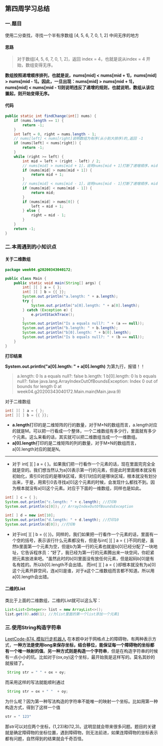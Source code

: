 ## 第四周学习总结
### 一.题目
使用二分查找，寻找一个半有序数组 [4, 5, 6, 7, 0, 1, 2] 中间无序的地方

#### 思路
> 对于数组[4, 5, 6, 7, 0, 1, 2]，返回 index = 4，也就是说从index = 4 开始，数组变得无序。

**数组按照递增顺序排列，也就是说，nums[mid] < nums[mid + 1]，nums[mid] > nums[mid - 1]。因此，一旦出现：nums[mid] > nums[mid + 1]，nums[mid] < nums[mid - 1]则说明违反了递增的规则，也就说明，数组从该位置起，则开始变得无序。**

#### 代码
```java
public static int findChange(int[] nums) {   
    if (nums.length == 1) {       
        return -1;   
    }    
    int left = 0, right = nums.length - 1;   
    // nums[left] < nums[right]说明数组为有序(从小到大排序)的,返回 -1    
    if (nums[left] < nums[right]) {        
        return -1;   
    }    
    while (right >= left) {        
        int mid = left + (right - left) / 2;
        // nums[mid] > nums[mid + 1]，说明nums[mid + 1]打断了递增顺序，mid + 1即为开始无序的地方
        if (nums[mid] > nums[mid + 1]) {            
            return mid + 1;        
        }
        // nums[mid] < nums[mid - 1]，说明nums[mid - 1]打断了递增顺序，mid - 1即为开始无序的地方
        if (nums[mid] < nums[mid - 1]) {            
            return mid;        
        }        
        if (nums[mid] > nums[0]) {            
            left = mid + 1;        
        } else {            
            right = mid - 1;        
        }    
    }    
    return -1;
}
```
### 二.本周遇到的小知识点
#### 关于二维数组
```java
package week04.g20200343040172;

public class Main {    
    public static void main(String[] args) {       
        int[ ][ ] a = { };       
        int[ ][ ] b = {{ }};       
        System.out.println("a.length: " + a.length);       
        try {            
            System.out.println("a[0].length: " + a[0].length);       
        } catch (Exception e) {           
            e.printStackTrace();       
        }       
        System.out.println("Is a equals null?: " + (a == null));        
        System.out.println("b.length: " + b.length);        
        System.out.println("b[0].length: " + b[0].length);        
        System.out.println("Is b equals null?: " + (b == null));   
    }
}
```
**打印结果**

**System.out.println("a[0].length: " + a[0].length)** 为第九行，报错！！

> a.length: 0
Is a equals null?: false
b.length: 1
b[0].length: 0
Is b equals null?: false
java.lang.ArrayIndexOutOfBoundsException: Index 0 out of bounds for length 0
	at week04.g20200343040172.Main.main(Main.java:9)
    
对于二维数组
```java
int[ ][ ] a = { };
int[ ][ ] b = {{ }};   
```
* **a.length**打印的是二维矩阵的行的数量，对于M×N的数组而言，a.length对应的就是M。可以把一行看成一个整体，一个二维数组有多少行，里面就有多少个元素。这么来看的话，其实就可以把二维数组当成一个一维数组。
* **a[0].length**打印的是二维矩阵的列的数量，对于M×N的数组而言，a[0].length对应的就是N。

---
 * 对于 int[ ][ ] a = { }。如果我们把一行看作一个元素的话，现在里面完完全全就是空的。我们想当然认为a[0]表示第一行的元素，但是此时里面根本就没有初始化，索引0对应的是哪块区域，索引1对应的是哪块区域，根本就没有划分出来，于是，用索引0去寻找a[0]这个元素的时候，会发现什么都找不到。因为根本就没有a[0]这个元素。对应于下面的一维数组，同样也是如此。
 ```java
int[ ] c = { };
System.out.println("c.length: " + c.length); //打印0
System.out.println(c[0]); // ArrayIndexOutOfBoundsException

int[ ] d = new int[10];
System.out.println("d.length: " + d.length); //打印10
System.out.println(d[0]); //打印0
```
* 对于int[ ][ ] b = {{ }}。同样的，我们如果把一行看作一个元素的话，里面有一个空的括号，表示该行什么元素都没有，但是与int[ ][ ] a = { }不同的是，虽然b里面第一个元素为空，但是b为第一行的元素也就是b[0]已经分配了一块地址，它告诉程序员：“好了，我已经为第一行的元素腾出来一块空间，你赶紧把元素放进来吧。"虽然此时的b[0]里面没有放任何元素，但是起码b[0]是有名有姓的。所以b[0].length不会出错。
而int[ ][ ] a = { }却根本就没有为a[0]这个元素开辟空间，连a[0]是谁，对于a这个二维数组而言都不知道。所以用a[0].length会出错。

#### 二维的List
类比于上面的二维数组，二维的List就可以这么写：
```java
List<List<Integer>> list = new ArrayList<>();
list.get(0).add(1); //为list里面的第一个list添加一个元素1
```
### 三.使用String构造字符串


[LeetCode-874. 模拟行走机器人](https://leetcode-cn.com/problems/walking-robot-simulation/)
在本题中对于网格点上的障碍物，有两种表示方式，**一种方法是使用long来保存坐标，结合移位，能保证每一个障碍物的坐标都有一个唯一映射的值**。**另一种方式则是构造一个字符串**，但是在构造字符串的时候有一点小小的坑。比如对于(ox,oy)这个坐标，最开始我是这样写的。莫名其妙的就报错了。
```java
 String str = " " + ox + oy;
```
而采用这样的写法就能顺利通过
```java
 String str = ox + " "  + oy;
```
为什么呢？因为第一种写法构造的字符串不能唯一的映射一个坐标。比如用第一种构造方式，得到了这样一个值
```java
str = " 123"
```
那str可以对应两个坐标，(1,23)和(12,3)。这明显就会带来很多问题。题目的关键就是确定障碍物的坐标位置，遇到障碍物，则无法前进，如果连障碍物的坐标表示都有问题，自然得到的结果就会千奇百怪。
 





